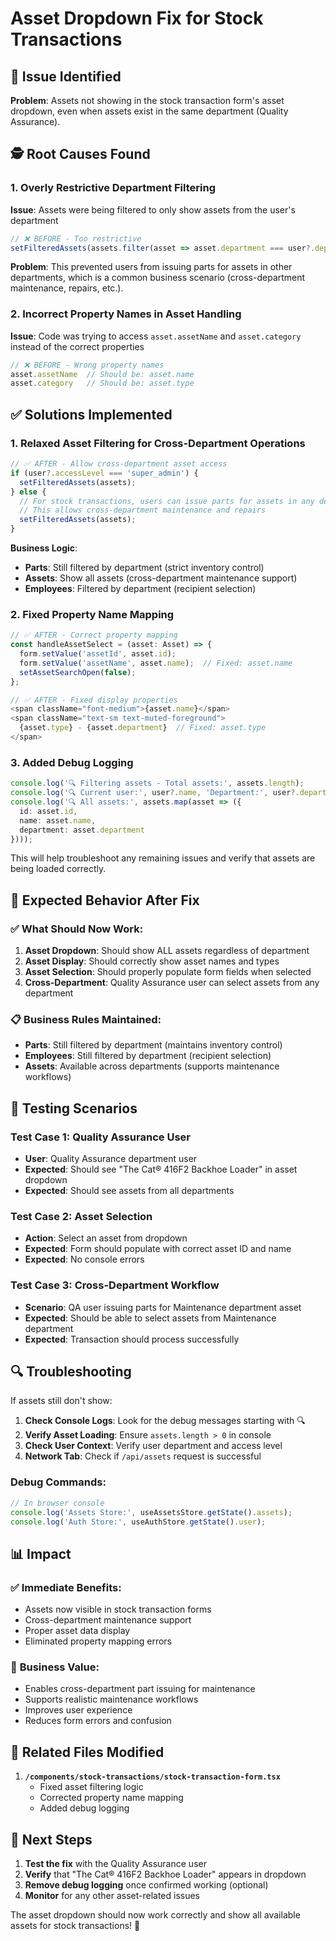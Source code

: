 # Asset Dropdown Fix for Stock Transactions

## 🔧 Issue Identified

**Problem**: Assets not showing in the stock transaction form's asset dropdown, even when assets exist in the same department (Quality Assurance).

## 🕵️ Root Causes Found

### 1. **Overly Restrictive Department Filtering**
**Issue**: Assets were being filtered to only show assets from the user's department
```typescript
// ❌ BEFORE - Too restrictive
setFilteredAssets(assets.filter(asset => asset.department === user?.department));
```

**Problem**: This prevented users from issuing parts for assets in other departments, which is a common business scenario (cross-department maintenance, repairs, etc.).

### 2. **Incorrect Property Names in Asset Handling**
**Issue**: Code was trying to access `asset.assetName` and `asset.category` instead of the correct properties
```typescript
// ❌ BEFORE - Wrong property names
asset.assetName  // Should be: asset.name
asset.category   // Should be: asset.type
```

## ✅ Solutions Implemented

### 1. **Relaxed Asset Filtering for Cross-Department Operations**
```typescript
// ✅ AFTER - Allow cross-department asset access
if (user?.accessLevel === 'super_admin') {
  setFilteredAssets(assets);
} else {
  // For stock transactions, users can issue parts for assets in any department
  // This allows cross-department maintenance and repairs
  setFilteredAssets(assets);
}
```

**Business Logic**: 
- **Parts**: Still filtered by department (strict inventory control)
- **Assets**: Show all assets (cross-department maintenance support)
- **Employees**: Filtered by department (recipient selection)

### 2. **Fixed Property Name Mapping**
```typescript
// ✅ AFTER - Correct property mapping
const handleAssetSelect = (asset: Asset) => {
  form.setValue('assetId', asset.id);
  form.setValue('assetName', asset.name);  // Fixed: asset.name
  setAssetSearchOpen(false);
};

// ✅ AFTER - Fixed display properties
<span className="font-medium">{asset.name}</span>
<span className="text-sm text-muted-foreground">
  {asset.type} - {asset.department}  // Fixed: asset.type
</span>
```

### 3. **Added Debug Logging**
```typescript
console.log('🔍 Filtering assets - Total assets:', assets.length);
console.log('🔍 Current user:', user?.name, 'Department:', user?.department);
console.log('🔍 All assets:', assets.map(asset => ({ 
  id: asset.id, 
  name: asset.name, 
  department: asset.department 
})));
```

This will help troubleshoot any remaining issues and verify that assets are being loaded correctly.

## 🎯 Expected Behavior After Fix

### ✅ **What Should Now Work**:
1. **Asset Dropdown**: Should show ALL assets regardless of department
2. **Asset Display**: Should correctly show asset names and types
3. **Asset Selection**: Should properly populate form fields when selected
4. **Cross-Department**: Quality Assurance user can select assets from any department

### 📋 **Business Rules Maintained**:
- **Parts**: Still filtered by department (maintains inventory control)
- **Employees**: Still filtered by department (recipient selection)
- **Assets**: Available across departments (supports maintenance workflows)

## 🧪 Testing Scenarios

### Test Case 1: Quality Assurance User
- **User**: Quality Assurance department user
- **Expected**: Should see "The Cat® 416F2 Backhoe Loader" in asset dropdown
- **Expected**: Should see assets from all departments

### Test Case 2: Asset Selection
- **Action**: Select an asset from dropdown
- **Expected**: Form should populate with correct asset ID and name
- **Expected**: No console errors

### Test Case 3: Cross-Department Workflow
- **Scenario**: QA user issuing parts for Maintenance department asset
- **Expected**: Should be able to select assets from Maintenance department
- **Expected**: Transaction should process successfully

## 🔍 Troubleshooting

If assets still don't show:

1. **Check Console Logs**: Look for the debug messages starting with 🔍
2. **Verify Asset Loading**: Ensure `assets.length > 0` in console
3. **Check User Context**: Verify user department and access level
4. **Network Tab**: Check if `/api/assets` request is successful

### Debug Commands:
```javascript
// In browser console
console.log('Assets Store:', useAssetsStore.getState().assets);
console.log('Auth Store:', useAuthStore.getState().user);
```

## 📊 Impact

### ✅ **Immediate Benefits**:
- Assets now visible in stock transaction forms
- Cross-department maintenance support
- Proper asset data display
- Eliminated property mapping errors

### 🚀 **Business Value**:
- Enables cross-department part issuing for maintenance
- Supports realistic maintenance workflows
- Improves user experience
- Reduces form errors and confusion

## 🔄 Related Files Modified

1. **`/components/stock-transactions/stock-transaction-form.tsx`**
   - Fixed asset filtering logic
   - Corrected property name mapping
   - Added debug logging

## 📝 Next Steps

1. **Test the fix** with the Quality Assurance user
2. **Verify** that "The Cat® 416F2 Backhoe Loader" appears in dropdown
3. **Remove debug logging** once confirmed working (optional)
4. **Monitor** for any other asset-related issues

The asset dropdown should now work correctly and show all available assets for stock transactions! 🎉
